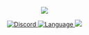 <p align="center">
    <img src="https://repcord.io/logo.png">
    <p align="center">          
         <a href="https://discord.gg/Bwsm9tNx9Y">
          <img src="https://img.shields.io/discord/577124463368339480.svg?label=Discord&logo=Discord&colorB=7289da&style=for-the-badge" alt="Discord">
         </a>
         <a href="https://kotlinlang.org/">
          <img src="https://img.shields.io/badge/MADE%20WITH-KOTLIN-blue?style=for-the-badge&logo=kotlin" alt="Language">
         </a>
         <a href="https://github.com/Repcord-io/RepCord-Bot/blob/main/LICENSE">
          <img src="https://img.shields.io/badge/LICENCE-GPL--3.0-red?style=for-the-badge&logo=github" >
         </a>
    </p>
</p>

